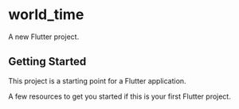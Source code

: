 # world_time

A new Flutter project.

## Getting Started

This project is a starting point for a Flutter application.

A few resources to get you started if this is your first Flutter project.